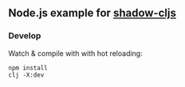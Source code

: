 ## Node.js example for [shadow-cljs](https://github.com/thheller/shadow-cljs)

### Develop

Watch & compile with with hot reloading:

```
npm install
clj -X:dev
```
